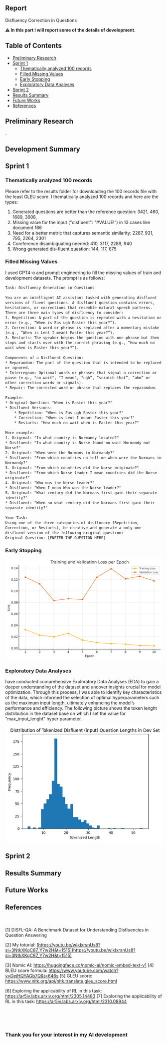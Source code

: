 ## Report
Disfluency Correction in Questions 

<strong>⚠️ In this part I will report some of the details of development.</strong>

## Table of Contents

- [Preliminary Research](#preliminary-research)
- [Sprint 1](#sprint-1)
    - [Thematically analyzed 100 records](#thematically-analyzed-100-records)
    - [Filled Missing Values](#filled-missing-values)
    - [Early Stopping](#early-stopping)
    - [Exploratory Data Analyses](#exploratory-data-analyses)
- [Sprint 2](#sprint-2)
- [Results Summary](#results-summary)
- [Future Works](#future-works)
- [References](#references)


## Preliminary Research
.

## Development Summary

## Sprint 1

### Thematically analyzed 100 records
Please refer to the results folder for downloading the 100 records file with the least GLEU score. I thematically analyzed 100 records and here are the types:

1. Generated questions are better than the reference question: 3421, 460, 1689, 3608,
2. Missing value for the input ("disfluent": "#VALUE!”) in 13 cases like document 166
3. Need for a better metric that captures semantic similarity: 2287, 931, 795, 2264, 2301
4. Coreference disambiguating needed: 410, 3117, 2289, 940
5. Wrong generated dis-fluent question: 144, 117, 675

### Filled Missing Values

I used GPT4-o and prompt engineering to fill the missing values of train and development datasets. The prompt is as follows:


~~~
Task: Disfluency Generation in Questions

You are an intelligent AI assistant tasked with generating disfluent versions of fluent questions. A disfluent question contains errors, hesitations, or corrections that resemble natural speech patterns. There are three main types of disfluency to consider:
1. Repetition: A part of the question is repeated with a hesitation or error (e.g., “When is Eas ugh Easter this year?”).
2. Correction: A word or phrase is replaced after a momentary mistake (e.g., “When is Lent I meant Easter this year?”).
3. Restarts: The speaker begins the question with one phrase but then stops and starts over with the correct phrasing (e.g., “How much no wait when is Easter this year?”).

Components of a Disfluent Question:
* Reparandum: The part of the question that is intended to be replaced or ignored.
* Interregnum: Optional words or phrases that signal a correction or pause (e.g., "no wait", "I mean", "ugh”, “scratch that”, “ahm” or other correction words or signals).
* Repair: The corrected word or phrase that replaces the reparandum.

Example:
* Original Question: "When is Easter this year?"
* Disfluent Versions:
    * Repetition: "When is Eas ugh Easter this year?"
    * Correction: "When is Lent I meant Easter this year?"
    * Restarts: "How much no wait when is Easter this year?"

More example:
1. Original: "In what country is Normandy located?"
* Disfluent: "In what country is Norse found no wait Normandy not Norse?"
2. Original: "When were the Normans in Normandy?"
* Disfluent: "From which countries no tell me when were the Normans in Normandy?"
3. Original: "From which countries did the Norse originate?"
* Disfluent: "From which Norse leader I mean countries did the Norse originate?"
4. Original: "Who was the Norse leader?"
* Disfluent: "When I mean Who was the Norse leader?"
5. Original: "What century did the Normans first gain their separate identity?"
* Disfluent: "When no what century did the Normans first gain their separate identity?"

Your Task:
Using one of the three categories of disfluency (Repetition, Correction, or Restarts), be creative and generate a only one disfluent version of the following original question:
Original Question: [ENETER THE QUESTION HERE]
~~~


### Early Stopping
![Train and Validation Loss v2.1](imgs/train_validation_loss_v2.1.png)

### Exploratory Data Analyses
 have conducted comprehensive Exploratory Data Analyses (EDA) to gain a deeper understanding of the dataset and uncover insights crucial for model optimization. Through this process, I was able to identify key characteristics of the data, which informed the selection of optimal hyperparameters such as the maximum input length, ultimately enhancing the model’s performance and efficiency.
 The following picture shows the token lenght distribution in the dataset base on which I set the value for "max_input_lenght" hyper parameter.
 
![max input lenght](imgs/Unknown-3.png)

## Sprint 2


## Results Summary


## Future Works



## References
<br><br>
[1] DISFL-QA: A Benchmark Dataset for Understanding Disfluencies in Question Answering

[2] My toturial: [https://youtu.be/wIkIxrsnUs8?si=3NtkXKgC87_Y7w2H&t=1515](https://youtu.be/wIkIxrsnUs8?si=3NtkXKgC87_Y7w2H&t=1515)

[3] Nomic AI: https://huggingface.co/nomic-ai/nomic-embed-text-v1 </li>
[4] BLEU score formula: https://www.youtube.com/watch?v=DejHQYAGb7Q&t=646s </li>
[5] GLEU score: https://www.nltk.org/api/nltk.translate.gleu_score.html </li>

[6] Exploring the applicability of RL in this task: https://ar5iv.labs.arxiv.org/html/2305.14483</li>
[7] Exploring the applicability of RL in this task: https://ar5iv.labs.arxiv.org/html/2310.08944</li>

<br>
<br>
<br>

### Thank you for your interest in my AI development


<br>
<br>
<br>

